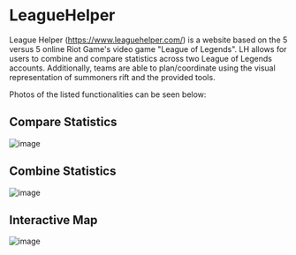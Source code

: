 # LeagueHelper

League Helper (https://www.leaguehelper.com/) is a website based on the 5 versus 5 online Riot Game's video game "League of Legends". LH allows for users to combine and compare statistics across two League of Legends accounts. Additionally, teams are able to plan/coordinate using the visual representation of summoners rift and the provided tools.

Photos of the listed functionalities can be seen below:
## Compare Statistics
![image](https://user-images.githubusercontent.com/65799937/140094498-483ef6ec-6725-4982-ac90-6e1bc1f8688a.png)

## Combine Statistics
![image](https://user-images.githubusercontent.com/65799937/140094459-8a0c6366-a129-4057-9c7e-c13e48ec741b.png)

## Interactive Map
![image](https://user-images.githubusercontent.com/65799937/140094380-647a9e44-feaf-435e-9eab-5c4f3359bca7.png)
